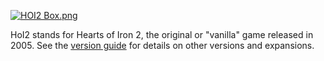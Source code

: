 [![HOI2 Box.png](/images/0/03/HOI2_Box.png)](/wiki/File:HOI2_Box.png)

HoI2 stands for Hearts of Iron 2, the original or "vanilla" game
released in 2005. See the [version guide](/wiki/Versioning "Versioning")
for details on other versions and expansions.
